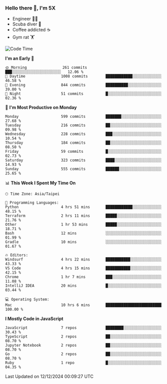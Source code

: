### Hello there 👋, I'm 5X

* Engineer 👨‍💻
* Scuba diver 🤿
* Coffee addicted ☕️
* Gym rat 🏋️

<!--START_SECTION:waka-->
![Code Time](http://img.shields.io/badge/Code%20Time-1%2C342%20hrs%2018%20mins-blue)

**I'm an Early 🐤** 

```text
🌞 Morning                261 commits         ███░░░░░░░░░░░░░░░░░░░░░░   12.06 % 
🌆 Daytime                1008 commits        ████████████░░░░░░░░░░░░░   46.58 % 
🌃 Evening                844 commits         ██████████░░░░░░░░░░░░░░░   39.00 % 
🌙 Night                  51 commits          █░░░░░░░░░░░░░░░░░░░░░░░░   02.36 % 
```
📅 **I'm Most Productive on Monday** 

```text
Monday                   599 commits         ███████░░░░░░░░░░░░░░░░░░   27.68 % 
Tuesday                  216 commits         ██░░░░░░░░░░░░░░░░░░░░░░░   09.98 % 
Wednesday                228 commits         ███░░░░░░░░░░░░░░░░░░░░░░   10.54 % 
Thursday                 184 commits         ██░░░░░░░░░░░░░░░░░░░░░░░   08.50 % 
Friday                   59 commits          █░░░░░░░░░░░░░░░░░░░░░░░░   02.73 % 
Saturday                 323 commits         ████░░░░░░░░░░░░░░░░░░░░░   14.93 % 
Sunday                   555 commits         ██████░░░░░░░░░░░░░░░░░░░   25.65 % 
```


📊 **This Week I Spent My Time On** 

```text
🕑︎ Time Zone: Asia/Taipei

💬 Programming Languages: 
Python                   4 hrs 51 mins       ████████████░░░░░░░░░░░░░   48.15 % 
Terraform                2 hrs 11 mins       █████░░░░░░░░░░░░░░░░░░░░   21.76 % 
Other                    1 hr 53 mins        █████░░░░░░░░░░░░░░░░░░░░   18.71 % 
Bash                     12 mins             ░░░░░░░░░░░░░░░░░░░░░░░░░   01.99 % 
Gradle                   10 mins             ░░░░░░░░░░░░░░░░░░░░░░░░░   01.67 % 

🔥 Editors: 
Windsurf                 4 hrs 22 mins       ███████████░░░░░░░░░░░░░░   43.33 % 
VS Code                  4 hrs 15 mins       ███████████░░░░░░░░░░░░░░   42.15 % 
Chrome                   1 hr 7 mins         ███░░░░░░░░░░░░░░░░░░░░░░   11.08 % 
IntelliJ IDEA            20 mins             █░░░░░░░░░░░░░░░░░░░░░░░░   03.44 % 

💻 Operating System: 
Mac                      10 hrs 6 mins       █████████████████████████   100.00 % 
```

**I Mostly Code in JavaScript** 

```text
JavaScript               7 repos             ████████░░░░░░░░░░░░░░░░░   30.43 % 
TypeScript               2 repos             ██░░░░░░░░░░░░░░░░░░░░░░░   08.70 % 
Jupyter Notebook         2 repos             ██░░░░░░░░░░░░░░░░░░░░░░░   08.70 % 
Go                       2 repos             ██░░░░░░░░░░░░░░░░░░░░░░░   08.70 % 
Ruby                     1 repo              █░░░░░░░░░░░░░░░░░░░░░░░░   04.35 % 
```




 Last Updated on 12/12/2024 00:09:27 UTC
<!--END_SECTION:waka-->
